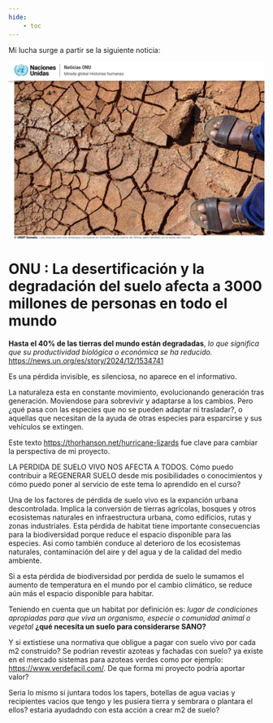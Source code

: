 ```yaml
---
hide:
    - toc
---
```

Mi lucha surge a partir se la siguiente noticia:

![](../images/ProyectoIntegrador/suelodegradado.jpg )

# ONU : La desertificación y la degradación del suelo afecta a 3000 millones de personas en todo el mundo

**Hasta el 40% de las tierras del mundo están degradadas**, *lo que significa que su productividad biológica o económica se ha reducido.*
https://news.un.org/es/story/2024/12/1534741

Es una pérdida invisible, es silenciosa, no aparece en el informativo.

La naturaleza esta en constante movimiento, evolucionando generación tras generación. Moviendose para sobrevivir y adaptarse a los cambios. Pero ¿qué pasa con las especies que no se pueden adaptar ni trasladar?, o aquellas que necesitan de la ayuda de otras especies para esparcirse y sus vehículos se extingen.

Este texto https://thorhanson.net/hurricane-lizards fue clave para cambiar la perspectiva de mi proyecto.

LA PERDIDA DE SUELO VIVO NOS AFECTA A TODOS. Cómo puedo contribuir a REGENERAR SUELO desde mis posibilidades o conocimientos y cómo puedo poner al servicio de este tema lo aprendido en el curso?


Una de los factores de pérdida de suelo vivo es la expanción urbana descontrolada. Implica la conversión de tierras agrícolas, bosques y otros ecosistemas naturales en infraestructura urbana, como edificios, rutas y zonas industriales. Esta pérdida de habitat tiene importante consecuencias para la biodiversidad porque reduce el espacio disponible para las especies. Asi como también conduce al deterioro de los ecosistemas naturales, contaminación del aire y del agua y de la calidad del medio ambiente. 

Si a esta pérdida de biodiversidad por perdida de suelo le sumamos el aumento de temperatura en el mundo por el cambio climático, se reduce aún más el espacio disponible para habitar. 

Teniendo en cuenta que un habitat por definición es: *lugar de condiciones apropiadas para que viva un organismo, especie o comunidad animal o vegetal* **¿qué necesita un suelo para considerarse SANO?**

Y si extistiese una normativa que obligue a pagar con suelo vivo por cada m2 construido? Se podrian revestir azoteas y fachadas con suelo?  ya existe en el mercado sistemas para azoteas verdes como por ejemplo: https://www.verdefacil.com/. De que forma mi proyecto podría aportar valor?

Seria lo mismo si juntara todos los tapers, botellas de agua vacias y recipientes vacios que tengo y les pusiera tierra y sembrara o plantara el ellos? estaria ayudadndo con esta acción a crear m2 de suelo?

